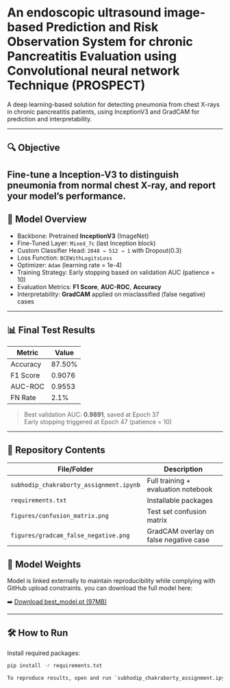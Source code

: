# An endoscopic ultrasound image-based Prediction and Risk Observation System for chronic Pancreatitis Evaluation using Convolutional neural network Technique (PROSPECT)

A deep learning-based solution for detecting pneumonia from chest X-rays in chronic pancreatitis patients, using InceptionV3 and GradCAM for prediction and interpretability.

---

## 🔍 Objective

Fine-tune a Inception-V3 to distinguish pneumonia from normal chest X-ray, and report your
model’s performance.
---

## 🧠 Model Overview

- Backbone: Pretrained **InceptionV3** (ImageNet)
- Fine-Tuned Layer: `Mixed_7c` (last Inception block)
- Custom Classifier Head: `2048 → 512 → 1` with Dropout(0.3)
- Loss Function: `BCEWithLogitsLoss`
- Optimizer: `Adam` (learning rate = 1e-4)
- Training Strategy: Early stopping based on validation AUC (patience = 10)
- Evaluation Metrics: **F1 Score**, **AUC-ROC**, **Accuracy**
- Interpretability: **GradCAM** applied on misclassified (false negative) cases

---

## 📊 Final Test Results

| Metric    | Value     |
|-----------|-----------|
| Accuracy  | 87.50%    |
| F1 Score  | 0.9076    |
| AUC-ROC   | 0.9553    |
| FN Rate   | 2.1%      |

> Best validation AUC: **0.9891**, saved at Epoch 37  
> Early stopping triggered at Epoch 47 (patience = 10)

---

## 📁 Repository Contents

| File/Folder                            | Description                             |
|----------------------------------------|-----------------------------------------|
| `subhodip_chakraborty_assignment.ipynb` | Full training + evaluation notebook      |
| `requirements.txt`                     | Installable packages                     |
| `figures/confusion_matrix.png`         | Test set confusion matrix                |
| `figures/gradcam_false_negative.png`   | GradCAM overlay on false negative case   |


## 🔗 Model Weights

Model is linked externally to maintain reproducibility while complying with GitHub upload constraints. you can download the full model here:

➡️ [Download best_model.pt (97MB)](https://drive.google.com/file/d/1suSwix4gSB1_UOAAWlxFMMfPYqKTGZRz/view?usp=sharing)

---

## 🛠️ How to Run

Install required packages:

```bash
pip install -r requirements.txt

To reproduce results, open and run `subhodip_chakraborty_assignment.ipynb` on Kaggle or any Jupyter-compatible environment.

